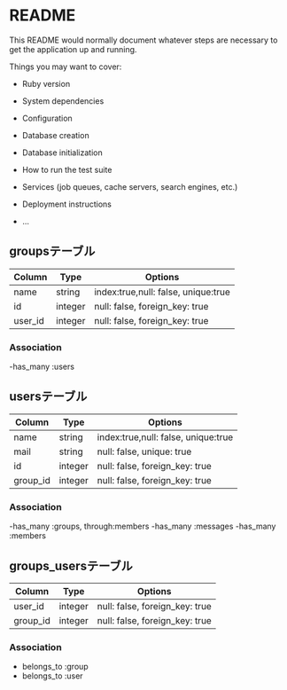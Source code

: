 # README

This README would normally document whatever steps are necessary to get the
application up and running.

Things you may want to cover:

* Ruby version

* System dependencies

* Configuration

* Database creation

* Database initialization

* How to run the test suite

* Services (job queues, cache servers, search engines, etc.)

* Deployment instructions

* ...

## groupsテーブル

|Column|Type|Options|
|------|----|-------|
|name|string|index:true,null: false, unique:true|
|id|integer|null: false, foreign_key: true|
|user_id|integer|null: false, foreign_key: true|

### Association
-has_many :users

## usersテーブル

|Column|Type|Options|
|------|----|-------|
|name|string|index:true,null: false, unique:true|
|mail|string|null: false, unique: true|
|id|integer|null: false, foreign_key: true|
|group_id|integer|null: false, foreign_key: true|

### Association
-has_many :groups, through:members
-has_many :messages
-has_many :members

## groups_usersテーブル

|Column|Type|Options|
|------|----|-------|
|user_id|integer|null: false, foreign_key: true|
|group_id|integer|null: false, foreign_key: true|

### Association
- belongs_to :group
- belongs_to :user

